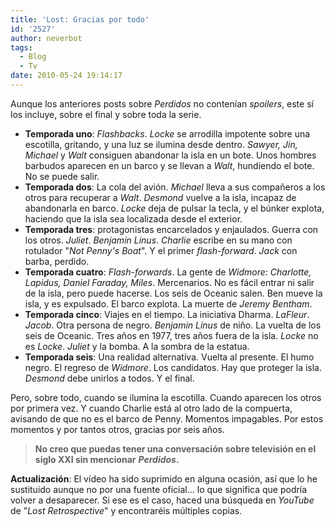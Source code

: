 ```yaml
---
title: 'Lost: Gracias por todo'
id: '2527'
author: neverbot
tags:
  - Blog
  - Tv
date: 2010-05-24 19:14:17
---
```


Aunque los anteriores posts sobre _Perdidos_ no contenían _spoilers_, este sí los incluye, sobre el final y sobre toda la serie.

*   **Temporada uno**: _Flashbacks_. _Locke_ se arrodilla impotente sobre una escotilla, gritando, y una luz se ilumina desde dentro. _Sawyer, Jin, Michael_ y _Walt_ consiguen abandonar la isla en un bote. Unos hombres barbudos aparecen en un barco y se llevan a _Walt_, hundiendo el bote. No se puede salir.
*   **Temporada dos**: La cola del avión. _Michael_ lleva a sus compañeros a los otros para recuperar a _Walt_. _Desmond_ vuelve a la isla, incapaz de abandonarla en barco. _Locke_ deja de pulsar la tecla, y el búnker explota, haciendo que la isla sea localizada desde el exterior.
*   **Temporada tres**: protagonistas encarcelados y enjaulados. Guerra con los otros. _Juliet_. _Benjamin Linus_. _Charlie_ escribe en su mano con rotulador "_Not Penny's Boat_". Y el primer _flash-forward_. _Jack_ con barba, perdido.
*   **Temporada cuatro**: _Flash-forwards_. La gente de _Widmore: Charlotte, Lapidus, Daniel Faraday, Miles_. Mercenarios. No es fácil entrar ni salir de la isla, pero puede hacerse. Los seis de Oceanic salen. Ben mueve la isla, y es expulsado. El barco explota. La muerte de _Jeremy Bentham_.
*   **Temporada cinco**: Viajes en el tiempo. La iniciativa Dharma. _LaFleur_. _Jacob_. Otra persona de negro. _Benjamin Linus_ de niño. La vuelta de los seis de Oceanic. Tres años en 1977, tres años fuera de la isla. _Locke_ no es _Locke_. _Juliet_ y la bomba. A la sombra de la estatua.
*   **Temporada seis**: Una realidad alternativa. Vuelta al presente. El humo negro. El regreso de _Widmore_. Los candidatos. Hay que proteger la isla. _Desmond_ debe unirlos a todos. Y el final.

Pero, sobre todo, cuando se ilumina la escotilla. Cuando aparecen los otros por primera vez. Y cuando Charlie está al otro lado de la compuerta, avisando de que no es el barco de Penny. Momentos impagables. Por estos momentos y por tantos otros, gracias por seis años.

  

> **No creo que puedas tener una conversación sobre televisión en el siglo XXI sin mencionar** _**Perdidos**_**.**

**Actualización**: El vídeo ha sido suprimido en alguna ocasión, así que lo he sustituido aunque no por una fuente oficial... lo que significa que podría volver a desaparecer. Si ese es el caso, haced una búsqueda en _YouTube_ de "_Lost Retrospective_" y encontraréis múltiples copias.